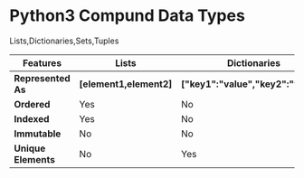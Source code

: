 # Python3 Compund Data Types 
Lists,Dictionaries,Sets,Tuples


| <b>Features</b> | <b>Lists</b> | <b>Dictionaries</b> | <b>Sets</b> | <b>Tuples</b> |
| --- | --- | --- | --- | --- |
|<b>Represented As</b>| <b>[element1,element2]</b> | <b>["key1":"value","key2":"value"]</b> | <b>{element1,element2}</b> | <b>(element1,element2)</b> |
|<b>Ordered</b> | Yes | No | No | Yes |
|<b>Indexed</b>| Yes | No | No | Yes |
|<b>Immutable</b> | No | No | Yes | Yes |
|<b>Unique Elements</b> | No | Yes | Yes | No |

